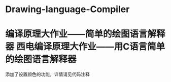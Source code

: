 # Drawing-language-Compiler
编译原理大作业——简单的绘图语言解释器
西电编译原理大作业——用C语言简单的绘图语言解释器
================================================
添加了设置颜色的功能，详情请见代码注释
